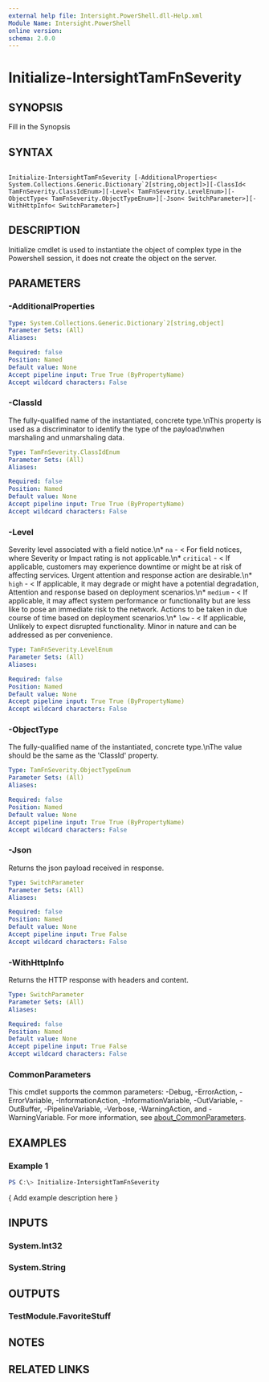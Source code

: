 ```yaml
---
external help file: Intersight.PowerShell.dll-Help.xml
Module Name: Intersight.PowerShell
online version:
schema: 2.0.0
---
```


# Initialize-IntersightTamFnSeverity

## SYNOPSIS
Fill in the Synopsis

## SYNTAX

```

Initialize-IntersightTamFnSeverity [-AdditionalProperties< System.Collections.Generic.Dictionary`2[string,object]>][-ClassId< TamFnSeverity.ClassIdEnum>][-Level< TamFnSeverity.LevelEnum>][-ObjectType< TamFnSeverity.ObjectTypeEnum>][-Json< SwitchParameter>][-WithHttpInfo< SwitchParameter>]

```

## DESCRIPTION

Initialize cmdlet is used to instantiate the object of complex type in the Powershell session, it does not create the object on the server.

## PARAMETERS

### -AdditionalProperties


```yaml
Type: System.Collections.Generic.Dictionary`2[string,object]
Parameter Sets: (All)
Aliases:

Required: false
Position: Named
Default value: None
Accept pipeline input: True True (ByPropertyName)
Accept wildcard characters: False
```

### -ClassId
The fully-qualified name of the instantiated, concrete type.\nThis property is used as a discriminator to identify the type of the payload\nwhen marshaling and unmarshaling data.

```yaml
Type: TamFnSeverity.ClassIdEnum
Parameter Sets: (All)
Aliases:

Required: false
Position: Named
Default value: None
Accept pipeline input: True True (ByPropertyName)
Accept wildcard characters: False
```

### -Level
Severity level associated with a field notice.\n* `na` - &lt; For field notices, where Severity or Impact rating is not applicable.\n* `critical` - &lt; If applicable, customers may experience downtime or might be at risk of affecting services. Urgent attention and response action are desirable.\n* `high` - &lt; If applicable, it may degrade or might have a potential degradation, Attention and response based on deployment scenarios.\n* `medium` - &lt; If applicable, it may affect system performance or functionality but are less like to pose an immediate risk to the network. Actions to be taken in due course of time based on deployment scenarios.\n* `low` - &lt; If applicable, Unlikely to expect disrupted functionality. Minor in nature and can be addressed as per convenience.

```yaml
Type: TamFnSeverity.LevelEnum
Parameter Sets: (All)
Aliases:

Required: false
Position: Named
Default value: None
Accept pipeline input: True True (ByPropertyName)
Accept wildcard characters: False
```

### -ObjectType
The fully-qualified name of the instantiated, concrete type.\nThe value should be the same as the &apos;ClassId&apos; property.

```yaml
Type: TamFnSeverity.ObjectTypeEnum
Parameter Sets: (All)
Aliases:

Required: false
Position: Named
Default value: None
Accept pipeline input: True True (ByPropertyName)
Accept wildcard characters: False
```

### -Json
Returns the json payload received in response.

```yaml
Type: SwitchParameter
Parameter Sets: (All)
Aliases:

Required: false
Position: Named
Default value: None
Accept pipeline input: True False
Accept wildcard characters: False
```

### -WithHttpInfo
Returns the HTTP response with headers and content.

```yaml
Type: SwitchParameter
Parameter Sets: (All)
Aliases:

Required: false
Position: Named
Default value: None
Accept pipeline input: True False
Accept wildcard characters: False
```


### CommonParameters
This cmdlet supports the common parameters: -Debug, -ErrorAction, -ErrorVariable, -InformationAction, -InformationVariable, -OutVariable, -OutBuffer, -PipelineVariable, -Verbose, -WarningAction, and -WarningVariable. For more information, see [about_CommonParameters](http://go.microsoft.com/fwlink/?LinkID=113216).

## EXAMPLES

### Example 1
```powershell
PS C:\> Initialize-IntersightTamFnSeverity
```

{ Add example description here }

## INPUTS

### System.Int32

### System.String

## OUTPUTS

### TestModule.FavoriteStuff

## NOTES

## RELATED LINKS

